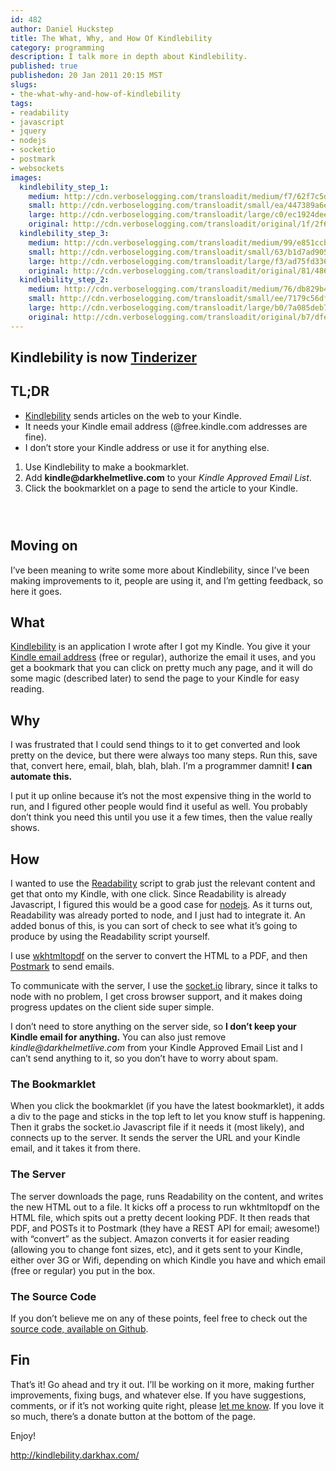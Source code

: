 ```yaml
--- 
id: 482
author: Daniel Huckstep
title: The What, Why, and How Of Kindlebility
category: programming
description: I talk more in depth about Kindlebility.
published: true
publishedon: 20 Jan 2011 20:15 MST
slugs: 
- the-what-why-and-how-of-kindlebility
tags: 
- readability
- javascript
- jquery
- nodejs
- socketio
- postmark
- websockets
images: 
  kindlebility_step_1: 
    medium: http://cdn.verboselogging.com/transloadit/medium/f7/62f7c5df1ac5e429e57d9d5b898d40/kindlebility-step-1.jpg
    small: http://cdn.verboselogging.com/transloadit/small/ea/447389a6ea0d2586fe11fa368096e6/kindlebility-step-1.jpg
    large: http://cdn.verboselogging.com/transloadit/large/c0/ec1924dee95b7c4e599404661f66ea/kindlebility-step-1.jpg
    original: http://cdn.verboselogging.com/transloadit/original/1f/2f6810e291a2317a67bbf47b339714/kindlebility-step-1.jpg
  kindlebility_step_3: 
    medium: http://cdn.verboselogging.com/transloadit/medium/99/e851ccbabb111b3bdbba8ed4dbe16a/kindlebility-step-3.jpg
    small: http://cdn.verboselogging.com/transloadit/small/63/b1d7ad905528d630a874173a25e31e/kindlebility-step-3.jpg
    large: http://cdn.verboselogging.com/transloadit/large/f3/ad75fd336453c2a26022a95b2a35f7/kindlebility-step-3.jpg
    original: http://cdn.verboselogging.com/transloadit/original/81/486881774f4d1404efc8222d83638c/kindlebility-step-3.jpg
  kindlebility_step_2: 
    medium: http://cdn.verboselogging.com/transloadit/medium/76/db829b49c1c35762bc11adb6ce93e8/kindlebility-step-2.jpg
    small: http://cdn.verboselogging.com/transloadit/small/ee/7179c56df5d26814978f80cb104c18/kindlebility-step-2.jpg
    large: http://cdn.verboselogging.com/transloadit/large/b0/7a085deb73e1b0b00e4e9827ac9be8/kindlebility-step-2.jpg
    original: http://cdn.verboselogging.com/transloadit/original/b7/dfed1ef012083ac3016a51499148b1/kindlebility-step-2.jpg
---
```

<h2>Kindlebility is now <a href="http://tinderizer.com/">Tinderizer</a></h2>
<h2>TL;DR</h2>
<ul>
	<li><a href="http://kindlebility.darkhax.com/">Kindlebility</a> sends articles on the web to your Kindle.</li>
	<li>It needs your Kindle email address (@free.kindle.com addresses are fine).</li>
	<li>I don&#8217;t store your Kindle address or use it for anything else.</li>
</ul>
<ol>
	<li>Use Kindlebility to make a bookmarklet.</li>
	<li>Add <strong>kindle@darkhelmetlive.com</strong> to your <em>Kindle Approved Email List</em>.</li>
	<li>Click the bookmarklet on a page to send the article to your Kindle.</li>
</ol>
<p><figure><a href="http://cdn.verboselogging.com/transloadit/large/c0/ec1924dee95b7c4e599404661f66ea/kindlebility-step-1.jpg"><img src="http://cdn.verboselogging.com/transloadit/small/ea/447389a6ea0d2586fe11fa368096e6/kindlebility-step-1.jpg" class="" alt="" /></a></figure> <figure><a href="http://cdn.verboselogging.com/transloadit/large/b0/7a085deb73e1b0b00e4e9827ac9be8/kindlebility-step-2.jpg"><img src="http://cdn.verboselogging.com/transloadit/small/ee/7179c56df5d26814978f80cb104c18/kindlebility-step-2.jpg" class="" alt="" /></a></figure> <figure><a href="http://cdn.verboselogging.com/transloadit/large/f3/ad75fd336453c2a26022a95b2a35f7/kindlebility-step-3.jpg"><img src="http://cdn.verboselogging.com/transloadit/small/63/b1d7ad905528d630a874173a25e31e/kindlebility-step-3.jpg" class="" alt="" /></a></figure></p>
<h2>Moving on</h2>
<p>I&#8217;ve been meaning to write some more about Kindlebility, since I&#8217;ve been making improvements to it, people are using it, and I&#8217;m getting feedback, so here it goes.</p>
<h2>What</h2>
<p><a href="http://kindlebility.darkhax.com/">Kindlebility</a> is an application I wrote after I got my Kindle. You give it your <a href="http://www.amazon.com/gp/help/customer/display.html/ref=hp_navbox_email_200375630?nodeId=200375630&amp;#email">Kindle email address</a> (free or regular), authorize the email it uses, and you get a bookmark that you can click on pretty much any page, and it will do some magic (described later) to send the page to your Kindle for easy reading.</p>
<h2>Why</h2>
<p>I was frustrated that I could send things to it to get converted and look pretty on the device, but there were always too many steps. Run this, save that, convert here, email, blah, blah, blah. I&#8217;m a programmer damnit! <strong>I can automate this.</strong></p>
<p>I put it up online because it&#8217;s not the most expensive thing in the world to run, and I figured other people would find it useful as well. You probably don&#8217;t think you need this until you use it a few times, then the value really shows.</p>
<h2>How</h2>
<p>I wanted to use the <a href="http://lab.arc90.com/experiments/readability/">Readability</a> script to grab just the relevant content and get that onto my Kindle, with one click. Since Readability is already Javascript, I figured this would be a good case for <a href="http://nodejs.org/">nodejs</a>. As it turns out, Readability was already ported to node, and I just had to integrate it. An added bonus of this, is you can sort of check to see what it&#8217;s going to produce by using the Readability script yourself.</p>
<p>I use <a href="http://code.google.com/p/wkhtmltopdf/">wkhtmltopdf</a> on the server to convert the <span class="caps">HTML</span> to a <span class="caps">PDF</span>, and then <a href="http://postmarkapp.com/">Postmark</a> to send emails.</p>
<p>To communicate with the server, I use the <a href="http://socket.io/">socket.io</a> library, since it talks to node with no problem, I get cross browser support, and it makes doing progress updates on the client side super simple.</p>
<p>I don&#8217;t need to store anything on the server side, so <strong>I don&#8217;t keep your Kindle email for anything.</strong> You can also just remove <em>kindle@darkhelmetlive.com</em> from your Kindle Approved Email List and I can&#8217;t send anything to it, so you don&#8217;t have to worry about spam.</p>
<h3>The Bookmarklet</h3>
<p>When you click the bookmarklet (if you have the latest bookmarklet), it adds a div to the page and sticks in the top left to let you know stuff is happening. Then it grabs the socket.io Javascript file if it needs it (most likely), and connects up to the server. It sends the server the <span class="caps">URL</span> and your Kindle email, and it takes it from there.</p>
<h3>The Server</h3>
<p>The server downloads the page, runs Readability on the content, and writes the new <span class="caps">HTML</span> out to a file. It kicks off a process to run wkhtmltopdf on the <span class="caps">HTML</span> file, which spits out a pretty decent looking <span class="caps">PDF</span>. It then reads that <span class="caps">PDF</span>, and POSTs it to Postmark (they have a <span class="caps">REST</span> <span class="caps">API</span> for email; awesome!) with &#8220;convert&#8221; as the subject. Amazon converts it for easier reading (allowing you to change font sizes, etc), and it gets sent to your Kindle, either over 3G or Wifi, depending on which Kindle you have and which email (free or regular) you put in the box.</p>
<h3>The Source Code</h3>
<p>If you don&#8217;t believe me on any of these points, feel free to check out the <a href="https://github.com/darkhelmet/kindlebility">source code, available on Github</a>.</p>
<h2>Fin</h2>
<p>That&#8217;s it! Go ahead and try it out. I&#8217;ll be working on it more, making further improvements, fixing bugs, and whatever else. If you have suggestions, comments, or if it&#8217;s not working quite right, please <a href="/contact">let me know</a>. If you love it so much, there&#8217;s a donate button at the bottom of the page.</p>
<p>Enjoy!</p>
<p><a href="http://kindlebility.darkhax.com/">http://kindlebility.darkhax.com/</a></p>
